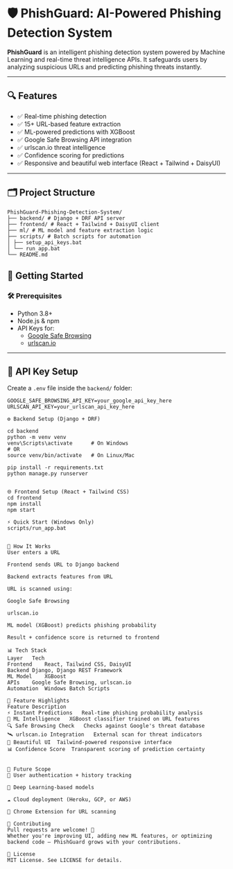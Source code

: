 # 🛡️ PhishGuard: AI-Powered Phishing Detection System

**PhishGuard** is an intelligent phishing detection system powered by Machine Learning and real-time threat intelligence APIs. It safeguards users by analyzing suspicious URLs and predicting phishing threats instantly.

---

## 🔍 Features

- ✅ Real-time phishing detection
- ✅ 15+ URL-based feature extraction
- ✅ ML-powered predictions with XGBoost
- ✅ Google Safe Browsing API integration
- ✅ urlscan.io threat intelligence
- ✅ Confidence scoring for predictions
- ✅ Responsive and beautiful web interface (React + Tailwind + DaisyUI)

---

## 🗂️ Project Structure
```
PhishGuard-Phishing-Detection-System/
├── backend/ # Django + DRF API server
├── frontend/ # React + Tailwind + DaisyUI client
├── ml/ # ML model and feature extraction logic
├── scripts/ # Batch scripts for automation
│ ├── setup_api_keys.bat
│ └── run_app.bat
└── README.md
```



## 🔧 Getting Started

### 🛠 Prerequisites

- Python 3.8+
- Node.js & npm
- API Keys for:
  - [Google Safe Browsing](https://developers.google.com/safe-browsing/v4/get-started)
  - [urlscan.io](https://urlscan.io/docs/api/)

---

## 🔐 API Key Setup

Create a `.env` file inside the `backend/` folder:

```env
GOOGLE_SAFE_BROWSING_API_KEY=your_google_api_key_here
URLSCAN_API_KEY=your_urlscan_api_key_here

⚙️ Backend Setup (Django + DRF)

cd backend
python -m venv venv
venv\Scripts\activate      # On Windows
# OR
source venv/bin/activate   # On Linux/Mac

pip install -r requirements.txt
python manage.py runserver


🌐 Frontend Setup (React + Tailwind CSS)
cd frontend
npm install
npm start

⚡ Quick Start (Windows Only)
scripts/run_app.bat


🧠 How It Works
User enters a URL

Frontend sends URL to Django backend

Backend extracts features from URL

URL is scanned using:

Google Safe Browsing

urlscan.io

ML model (XGBoost) predicts phishing probability

Result + confidence score is returned to frontend

📊 Tech Stack
Layer	Tech
Frontend	React, Tailwind CSS, DaisyUI
Backend	Django, Django REST Framework
ML Model	XGBoost
APIs	Google Safe Browsing, urlscan.io
Automation	Windows Batch Scripts

🌟 Feature Highlights
Feature	Description
⚡ Instant Predictions	Real-time phishing probability analysis
🧠 ML Intelligence	XGBoost classifier trained on URL features
🔍 Safe Browsing Check	Checks against Google's threat database
🛰️ urlscan.io Integration	External scan for threat indicators
🎨 Beautiful UI	Tailwind-powered responsive interface
📊 Confidence Score	Transparent scoring of prediction certainty


🔮 Future Scope
🔐 User authentication + history tracking

🧠 Deep Learning-based models

☁️ Cloud deployment (Heroku, GCP, or AWS)

🧩 Chrome Extension for URL scanning

🤝 Contributing
Pull requests are welcome! 🎉
Whether you're improving UI, adding new ML features, or optimizing backend code — PhishGuard grows with your contributions.

📄 License
MIT License. See LICENSE for details.



